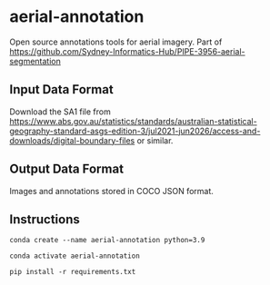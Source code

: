 # aerial-annotation
Open source annotations tools for aerial imagery. Part of https://github.com/Sydney-Informatics-Hub/PIPE-3956-aerial-segmentation


## Input Data Format

Download the SA1 file from https://www.abs.gov.au/statistics/standards/australian-statistical-geography-standard-asgs-edition-3/jul2021-jun2026/access-and-downloads/digital-boundary-files or similar.


## Output Data Format

Images and annotations stored in COCO JSON format. 


## Instructions

```
conda create --name aerial-annotation python=3.9

conda activate aerial-annotation

pip install -r requirements.txt

```